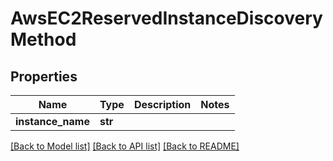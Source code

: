 # AwsEC2ReservedInstanceDiscoveryMethod

## Properties
Name | Type | Description | Notes
------------ | ------------- | ------------- | -------------
**instance_name** | **str** |  | 

[[Back to Model list]](../README.md#documentation-for-models) [[Back to API list]](../README.md#documentation-for-api-endpoints) [[Back to README]](../README.md)



